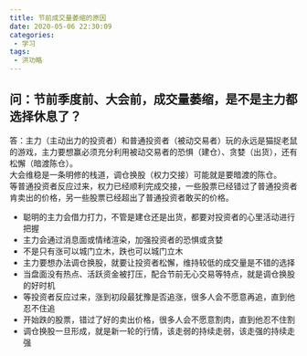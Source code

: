 ```yaml
---
title: 节前成交量萎缩的原因
date: 2020-05-06 22:30:09
categories:
 - 学习
tags:
 - 洪功略
---
```

## 问：节前季度前、大会前，成交量萎缩，是不是主力都选择休息了？

答：主力（主动出力的投资者）和普通投资者（被动交易者）玩的永远是猫捉老鼠的游戏，主力要想赢必须充分利用被动交易者的恐惧（建仓）、贪婪（出货），还有松懈（暗渡陈仓）。  
大会维稳是一条明修的栈道，调仓换股（权力交接）可能就是要暗渡的陈仓。  
等普通投资者反应过来，权力已经顺利完成交接，一些股票已经错过了普通投资者肯卖出的价格，另一些股票已经超出了普通投资者敢买的价格。

- 聪明的主力会借力打力，不管是建仓还是出货，都要对投资者的心里活动进行把握
- 主力会通过消息面或情绪渲染，加强投资者的恐惧或贪婪
- 不是只有涨可以城门立木，跌也可以城门立木
- 主力要想办法调仓换股，就要让投资者松懈，维持较低的成交量是不错的选择
- 当盘面没有热点、活跃资金被打压，配合节前无心交易等特点，就是调仓换股的好时机
- 等投资者反应过来，涨到初段最犹豫是否追涨，很多人会不愿意再追，直到他忍不住追
- 开始跌的股票，错过了好的卖出价格，很多人会不愿意割肉，直到他忍不住割
- 调仓换股一旦形成，就是新一轮的行情，该走弱的持续走弱，该走强的持续走强